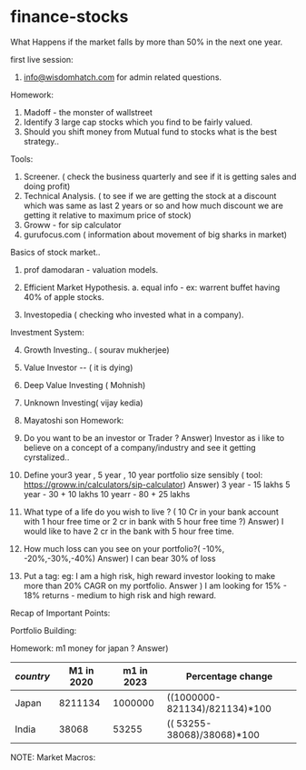 # finance-stocks


What Happens if the market falls by more than 50% in the next one year.

first live session:
1. info@wisdomhatch.com  for admin related questions.

Homework:
1. Madoff - the monster of wallstreet
2. Identify 3 large cap stocks which you find to be fairly valued.
3. Should you shift money from Mutual fund to stocks what is the best strategy.. 
    


Tools:

1. Screener. ( check the business quarterly and see if it is getting sales and doing profit)
2. Technical Analysis. ( to see if we are getting the stock at a discount which was same as last 2 years or so and how much discount we are getting it
   relative to maximum price of stock)
3. Groww - for sip calculator
4. gurufocus.com  ( information about movement of big sharks in market)


Basics of stock market..
 1. prof damodaran -  valuation models.
 2. Efficient Market Hypothesis.
    a. equal info  - ex: warrent buffet having 40% of apple stocks.

 3.  Investopedia ( checking who invested what in a company).




Investment System: 


 4.  Growth Investing.. ( sourav mukherjee)
 5.  Value Investor -- ( it is dying)
 6. Deep Value Investing ( Mohnish)
 7. Unknown Investing( vijay kedia)
 8. Mayatoshi son
 Homework:  
 1. Do you want to be an investor or Trader ?
 Answer) Investor as i like to believe on a concept of a company/industry and see it getting cyrstalized..
 2. Define your3 year , 5 year , 10 year portfolio size sensibly ( tool: https://groww.in/calculators/sip-calculator)
 Answer)   3 year - 15 lakhs
           5 year - 30 + 10 lakhs
           10 yearr - 80 + 25 lakhs

 3.  What type of a life do you wish to live ? ( 10 Cr in your bank account with 1 hour free time or 2 cr in bank with 5 hour free time ?)
  Answer)  I would like to have 2 cr in the bank with 5 hour free time.

 4.  How much loss can you see on your portfolio?( -10%, -20%,-30%,-40%)
 Answer) I can bear 30% of loss 
 5. Put a tag: eg: I am a high risk, high reward investor looking to make more than 20% CAGR on my portfolio.
 Answer ) I am looking for 15% - 18% returns - medium to high  risk and high reward.




Recap of Important Points:


Portfolio Building:

Homework: m1 money for japan ?
          Answer)    

| _country_| M1 in 2020 | m1 in 2023 | Percentage change             |
| ------- | ---------- | ---------- | ----------------------------- |
| Japan   | 8211134    | 1000000    | ((1000000-821134)/821134)*100 |
| India   | 38068      | 53255      | (( 53255-38068)/38068)*100    |





NOTE: Market Macros:






